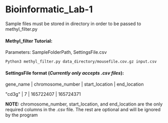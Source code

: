 # Bioinformatic_Lab-1

Sample files must be stored in directory in order to be passed to methyl_filter.py

#### Methyl_filter Tutorial:
  Parameters: SampleFolderPath, SettingsFile.csv

  `Python3 methyl_filter.py data_directory/mousefile.cov.gz input.csv`

#### SettingsFile format (*Currently only accepts .csv files*):

gene_name | chromosome_number | start_location | end_location

"cd3g" | 7 | 165722407 | 165724371 

**NOTE:** chromosome_number, start_location, and end_location are the only required columns in the .csv file. The rest are optional and will be ignored by the program
